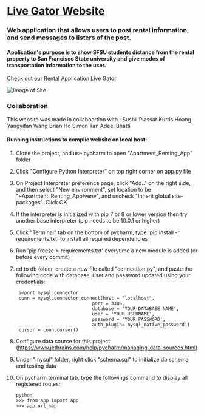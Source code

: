 # [Live Gator Website](http://18.188.139.47/)


### Web application that allows users to post rental information, and send messages to listers of the post. 

#### Application's purpose is to show SFSU students distance from the rental property to San Francisco State university and give modes of transportation information to the user. 

Check out our Rental Application [Live Gator](http://18.188.139.47/)

![Image of Site](https://imgur.com/E2o7SV0)


### Collaboration

This website was made in collaboartion with :
Sushil Plassar
Kurtis Hoang
Yangyifan Wang
Brian Ho
Simon Tan
Adeel Bhatti


































#### Running instructions to complie website on local host:

1. Clone the project, and use pycharm to open "Apartment_Renting_App" folder
2. Click "Configure Python Interpreter" on top right corner on app.py file
3. On Project Interpreter preference page, click "Add.." on the right side, and then select "New environment", set location to be "~Apartment_Renting_App/venv", and uncheck "Inherit global site-packages". Click OK
4. If the interpreter is initialized with pip 7 or 8 or lower version then try another base interpreter (pip needs to be 10.0.1 or higher) 
5. Click "Terminal" tab on the bottom of pycharm, type 'pip install -r requirements.txt' to install all required dependencies
6. Run 'pip freeze > requirements.txt' everytime a new module is added (or before every commit)
7. cd to db folder, create a new file called "connection.py", and paste the following code with database, user and password updated using your credentials:

    
        import mysql.connector
        conn = mysql.connector.connect(host = "localhost",
                                   port = 3306,
                                   database = 'YOUR DATABASE NAME',
                                   user = 'YOUR USERNAME',
                                   password = 'YOUR PASSWORD',
                                   auth_plugin='mysql_native_password')
        cursor = conn.cursor()

8. Configure data source for this project (https://www.jetbrains.com/help/pycharm/managing-data-sources.html)
9. Under "mysql" folder, right click "schema.sql" to initialize db schema and testing data 
10. On pycharm terminal tab, type the followings command to display all registered routes:

        python
        >>> from app import app
        >>> app.url_map
